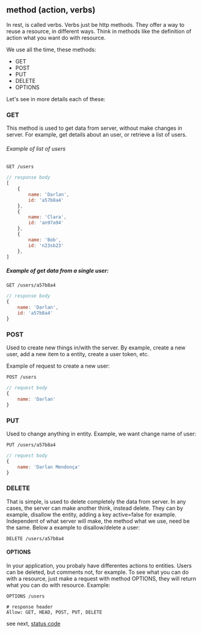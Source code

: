 ## method (action, verbs)

In rest, is called verbs. Verbs just be http methods. They offer a way to reuse a resource, in different ways. 
Think in methods like the definition of action what you want do with resource.

We use all the time, these methods:

- GET
- POST
- PUT
- DELETE
- OPTIONS

Let's see in more details each of these:

### GET
This method is used to get data from server, without make changes in server. For example, get details about an user, or retrieve a list of users.

###### Example of list of users

```http
GET /users
```

```js
// response body
[
    {
        name: 'Darlan', 
        id: 'a57b8a4'
    },
    {
        name: 'Clara', 
        id: 'an97a94'
    },
    {
        name: 'Bob', 
        id: 'n23sb23'
    },
]
```

##### Example of get data from a single user:

```http
GET /users/a57b8a4
```

```js
// response body
{
    name: 'Darlan', 
    id: 'a57b8a4'
}
```


### POST
Used to create new things in/with the server. By example, create a new user, add a new item to a entity, create a user token, etc.

Example of request to create a new user:

```http
POST /users
```

```js
// request body
{
	name: 'Darlan'
}
```

### PUT
Used to change anything in entity. Example, we want change name of user:

```http
PUT /users/a57b8a4
```

```js
// request body
{
	name: 'Darlan Mendonça'
}
```

### DELETE
That is simple, is used to delete completely the data from server. In any cases, the server can make another think, instead delete. They can by example, disallow the entity, adding a key active=false for example. Independent of what server will make, the method what we use, need be the same. Below a example to disallow/delete a user:

```http
DELETE /users/a57b8a4
```

#### OPTIONS
In your application, you probaly have differentes actions to entities. Users can be deleted, but comments not, for example. To see what you can do with a resource, just make a request with method OPTIONS, they will return what you can do with resource. Example:

```http
OPTIONS /users
````

```http
# response header
Allow: GET, HEAD, POST, PUT, DELETE
```


see next, [status code](https://github.com/darlanmendonca/rest-styleguide/blob/master/status_code.md)
